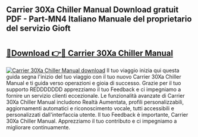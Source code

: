 ## Carrier 30Xa Chiller Manual Download gratuit PDF - Part-MN4 Italiano Manuale del proprietario del servizio Gioft

# <h2><a href="http://dfdeyz1.blite.top/?on=Carrier+30Xa+Chiller+Manual">🔗Download 👉🔴 Carrier 30Xa Chiller Manual</a></h2>

[![Carrier 30Xa Chiller Manual download](https://i.imgur.com/lujVjoI.png)](http://dfdeyz1.blite.top/?on=Carrier+30Xa+Chiller+Manual)
Il tuo viaggio inizia qui questa guida segna l'inizio del tuo viaggio con il tuo nuovo Carrier 30Xa Chiller Manual e ti guida verso operazioni e gioia di successo. Grazie per il tuo supporto REDDDDDDD apprezziamo il tuo Feedback e ci impegniamo a fornire un servizio clienti eccezionale. Le funzionalità avanzate di Carrier 30Xa Chiller Manual includono Realtà Aumentata, profili personalizzabili, aggiornamenti automatici e riconoscimento vocale, tutti accessibili e personalizzati dall'interfaccia utente. Il tuo Feedback è importante, Carrier 30Xa Chiller Manual. Apprezziamo il tuo contributo e ci impegniamo a migliorare continuamente.

